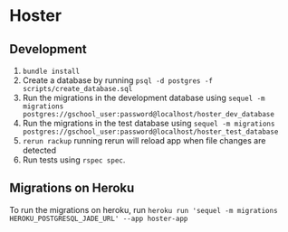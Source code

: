 # Hoster

## Development
1. `bundle install`
1. Create a database by running `psql -d postgres -f scripts/create_database.sql`
1. Run the migrations in the development database using `sequel -m migrations postgres://gschool_user:password@localhost/hoster_dev_database`
1. Run the migrations in the test database using `sequel -m migrations postgres://gschool_user:password@localhost/hoster_test_database`
1. `rerun rackup` running rerun will reload app when file changes are detected
1. Run tests using `rspec spec`.

## Migrations on Heroku

To run the migrations on heroku, run `heroku run 'sequel -m migrations HEROKU_POSTGRESQL_JADE_URL' --app hoster-app`